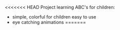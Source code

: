 <<<<<<< HEAD
Project learning ABC's for children:

- simple, colorful for children easy to use
- eye catching animations
=======
